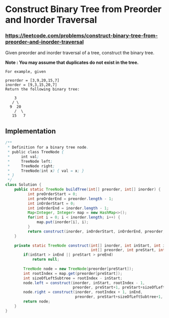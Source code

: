 # Construct Binary Tree from Preorder and Inorder Traversal
### https://leetcode.com/problems/construct-binary-tree-from-preorder-and-inorder-traversal

Given preorder and inorder traversal of a tree, construct the binary tree.

**Note : You may assume that duplicates do not exist in the tree.**
```
For example, given

preorder = [3,9,20,15,7]
inorder = [9,3,15,20,7]
Return the following binary tree:

    3
   / \
  9  20
    /  \
   15   7
```

## Implementation 

```java
/**
 * Definition for a binary tree node.
 * public class TreeNode {
 *     int val;
 *     TreeNode left;
 *     TreeNode right;
 *     TreeNode(int x) { val = x; }
 * }
 */
class Solution {
    public static TreeNode buildTree(int[] preorder, int[] inorder) {
	      int preOrderStart = 0;
	      int preOrderEnd = preorder.length - 1;
	      int inOrderStart = 0;
	      int inOrderEnd = inorder.length - 1;
	      Map<Integer, Integer> map = new HashMap<>();
	      for(int i = 0; i < inorder.length; i++) {
	    	  map.put(inorder[i], i);
	      }
	      return construct(inorder, inOrderStart, inOrderEnd, preorder, preOrderStart, preOrderEnd, map);
	}
	
	private static TreeNode construct(int[] inorder, int inStart, int inEnd, 
									  int[] preorder, int preStart, int preEnd, Map<Integer, Integer> map)       {
		if(inStart > inEnd || preStart > preEnd)
			return null;
		
		TreeNode node = new TreeNode(preorder[preStart]);
		int rootIndex = map.get(preorder[preStart]);
		int sizeOfLeftSubtree = rootIndex - inStart;	
		node.left = construct(inorder, inStart, rootIndex - 1, 
                              preorder, preStart+1, preStart+sizeOfLeftSubtree, map);
		node.right = construct(inorder, rootIndex + 1, inEnd, 
                               preorder, preStart+sizeOfLeftSubtree+1, preEnd, map);
		return node;
	}
}
```
